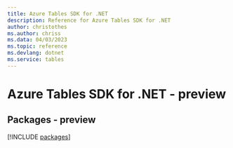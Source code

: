 ```yaml
---
title: Azure Tables SDK for .NET
description: Reference for Azure Tables SDK for .NET
author: christothes
ms.author: chriss
ms.data: 04/03/2023
ms.topic: reference
ms.devlang: dotnet
ms.service: tables
---
```

# Azure Tables SDK for .NET - preview
## Packages - preview
[!INCLUDE [packages](tables-index.md)]